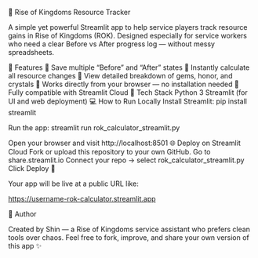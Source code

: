 💎 Rise of Kingdoms Resource Tracker



A simple yet powerful Streamlit app to help service players track resource gains in Rise of Kingdoms (ROK).
Designed especially for service workers who need a clear Before vs After progress log — without messy spreadsheets.

🚀 Features
🔹 Save multiple “Before” and “After” states
🔹 Instantly calculate all resource changes
🔹 View detailed breakdown of gems, honor, and crystals
🔹 Works directly from your browser — no installation needed
🔹 Fully compatible with Streamlit Cloud
🧩 Tech Stack
Python 3
Streamlit (for UI and web deployment)
💻 How to Run Locally
Install Streamlit:
pip install streamlit

Run the app:
streamlit run rok_calculator_streamlit.py

Open your browser and visit http://localhost:8501
🌐 Deploy on Streamlit Cloud
Fork or upload this repository to your own GitHub.
Go to share.streamlit.io
Connect your repo → select rok_calculator_streamlit.py
Click Deploy 🎉



Your app will be live at a public URL like:

https://username-rok-calculator.streamlit.app

🧠 Author



Created by Shin — a Rise of Kingdoms service assistant who prefers clean tools over chaos.
Feel free to fork, improve, and share your own version of this app ✨
